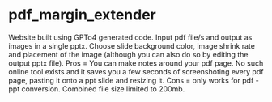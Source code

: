 # pdf_margin_extender
Website built using GPTo4 generated code. Input pdf file/s and output as images in a single pptx. Choose slide background color, image shrink rate and placement of the image (although you can also do so by editing the output pptx file). 
Pros = You can make notes around your pdf page. No such online tool exists and it saves you a few seconds of screenshoting every pdf page, pasting it onto a ppt slide and resizing it.
Cons = only works for pdf - ppt conversion. Combined file size limited to 200mb.
